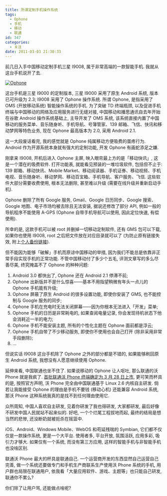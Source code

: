 ```yaml
---
title: 所谓定制手机操作系统
tags:
  - Ophone
  - 手机
  - 移动
  - 联通
id: 347
categories:
  - 关注
date: 2011-03-03 21:30:33
---
```


前几日入手中国移动定制手机三星 I9008, 属于非常高端的一款智能手机. 我就从这台手机说开了去.

[![Ophone](http://img.beamnote.com/2011/ophone.jpg)](http://img.beamnote.com/2011/ophone.jpg)<!-- more -->

这台手机是三星 I9000 的定制版本, 三星 I9000 采用了原生 Android 系统, 版本已可升级为 2.3; I9008 采用了 Ophone 操作系统. 所谓 Ophone, 是指采用了 OMS (开放移动系统) 智能操作系统的手机. 为了突破 TD 终端瓶颈, 以及促进手机终端与中国移动的网络及应用服务进行无缝对接, 中国移动和播思通讯自去年开始在谷歌 Android 操作系统基础上, 主导开发了 OMS 系统, 该系统直接内置了中国移动的服务菜单、音乐随身听、手机导航、号簿管家、139 邮箱、飞信、快讯和移动梦网等特色业务, 现在 Ophone 最高版本为 2.0, 采用 Android 2.1.

这一大段废话看完, 我的感觉就是 Ophone 纯属移动方便吸费的蛋疼行为. Android 作为开源系统本身就有强大的定制功能, 开发 Ophone 有画蛇添足之嫌.

刚拿来 I9008, 开机后进入 Ophone 主屏, 映入眼帘最上方的是「移动快讯」, 这是一个潜在的吸费软件. 打开功能表, 就能看见预装的一堆垃圾软件, 包括但不止于: 139 邮箱、移动快讯、Mobile Market、移动阅读器、手机证券、移动视频、手机电视、音乐随身听、移动梦网、移动百宝箱、手机导航、客户服务、飞信. 这些软件大部分需要收费使用, 根本无法删除, 甚至难以升级 (需要在线升级并重新启动手机).

Ophone 删除了所有 Google 服务, Gmail、Google 日历同步、Google 搜索、Google 地图、电子市场均被去除且无法安装, 据说还修改了部分 API, 例如一般的导航程序不能使用 A-GPS (Ophone 自带手机导航可以使用, 因此定位快速, 有偿使用).

所幸的是, 这款手机可以被 root 并删掉一切移动定制软件, 还有 GMS 包可以下载, 如果你也使用 I9008, root 之后把文件放在对应目录就可以了 (为防止原有链接失效, 附上[个人备份链接](http://dl.dbank.com/c0vgp5uatf "I9008 GMS")).

但不能因为能够「破解」手机而原谅中国移动的举措, 因为我们不能总是依靠非正常手段实现手机的正常功能. 不管中国移动付了多少个五毛, 评测文章写的多么尽善尽美, 终究掩盖不了 Ophone 的种种问题:

1. Android 3.0 都快出了, Ophone 还在 Android 2.1 停滞不前;
2. Ophone 出新版并不是什么惊喜——基本不用指望稍微有年头一点儿的 Ophone 手机能有升级;
3. Ophone 屏蔽了原生 Android 的很多设置功能, 即使你安装了 GMS, 也不能控制与 Google 服务的同步;
4. Ophone 手机在充电时无法关闭屏幕——因为你根本无法进入「开发」菜单;
5. Ophone 手机的日历是非常耗电的, 如果查阅电量记录, 你会发现待机状态下他会消耗近一半的电力;
6. Ophone 手机不能安装主题, 所有的个性化主题在 Ophone 面前都是浮云;
7. Ophone 手机自带了不少移动服务, 即使你不使用也会自己打开 (除非采用非常手段删除);
8. ...

但说实话 I9008 这台手机除了 Ophone 之外的部分都是不错的, 如果能够刷回原生 Android 系统, 我想没有人愿意继续使用 Ophone.

延伸来看, 中国联通也坐不住了. 如果说移动的 Ophone 让人呕吐, 那么联通的沃 Phone 就是我疯了. [首批联通沃 Phone 终端确定为 3 月 28 日上市](http://www.cnbeta.com/articles/136252.htm "首批联通沃 Phone 终端确定为 3 月 28 日上市"), 更可笑而杯具的是, 按照官方声明, 沃 Phone 完全由中国联通基于 Linux 2.6 内核自主研发. 倘若让我能接受 Ophone 的理由是手机不要钱 (移动心机) 还能兼容 Android 系统, 那沃 Phone 这种系统我真的是找不到任何理由使用它.

众所周知, 中国人喜欢自主研发, 见着你研发了我也得研发, 大家都研发, 最后好像不研发中国人民就站不起来似的. 好吧, 一个个烂尾工程拔地而起, 最终的结局是想当然的悲惨, 还没断奶就被扼杀在摇篮中.

iOS、Android、Windows Mobile、WebOS 和苟延残喘的 Symbian, 它们都不仅仅是一款操作系统, 更是一个大平台. 使用者多, 平台开放, 氛围活跃, 应用多彩, 吸引力才够大. 如果仅有一个系统, 而没有第三方应用, 这样的智能手机与非智能手机也没啥区别.

联通沃 Phone 最大的杯具是联通自己. 一个运营商开发的东西显然自己运营自己完善, 做一个系统还要做专门和手机生产商联系生产使用沃 Phone 系统的手机, 用户群也局限在联通用户, 依我看「大量应用软件、游戏、主题等」也只能自己研发, 联通你不累么?

你们除了让用户骂, 还能做点啥呢?
